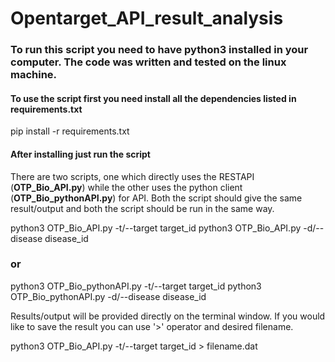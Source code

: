 # Opentarget_API_result_analysis

### To run this script you need to have **python3** installed in your computer. The code was written and tested on the linux machine.
#### To use the script first you need install all the dependencies listed in requirements.txt 
pip install -r requirements.txt 
#### After installing just run the script
There are two scripts, one which directly uses the RESTAPI (**OTP_Bio_API.py**) while the other uses the python client (**OTP_Bio_pythonAPI.py**) for API. 
Both the script should give the same result/output and both the script should be run in the same way.

python3 OTP_Bio_API.py -t/--target target_id
python3 OTP_Bio_API.py -d/--disease disease_id
### or
python3 OTP_Bio_pythonAPI.py -t/--target target_id
python3 OTP_Bio_pythonAPI.py -d/--disease disease_id

Results/output will be provided directly on the terminal window. If you would like to save the result you can use '>' operator and desired filename.

python3 OTP_Bio_API.py -t/--target target_id > filename.dat

